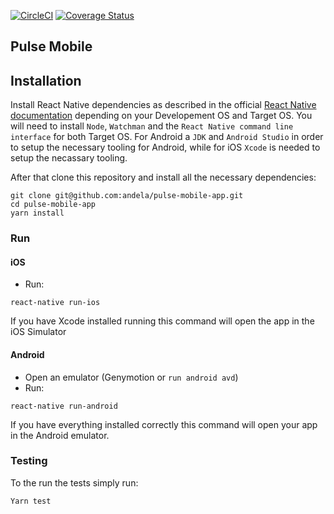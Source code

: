 [![CircleCI](https://circleci.com/gh/andela/pulse-mobile-app/tree/develop.svg?style=svg)](https://circleci.com/gh/andela/pulse-mobile-app/tree/develop)
[![Coverage Status](https://coveralls.io/repos/github/andela/pulse-mobile-app/badge.svg?branch=ch-circle-ci-setup-156371632)](https://coveralls.io/github/andela/pulse-mobile-app?branch=ch-circle-ci-setup-156371632)

## Pulse Mobile


## Installation

Install React Native dependencies as described in the official [React Native documentation](http://facebook.github.io/react-native/docs/getting-started.html#installing-dependencies) depending on your Developement OS and Target OS. You will need to install `Node`, `Watchman` and the `React Native command line interface` for both Target OS. For Android a `JDK` and `Android Studio` in order to setup the necessary tooling for Android, while for iOS `Xcode` is needed to setup the necassary tooling.

After that clone this repository and install all the necessary dependencies:

```
git clone git@github.com:andela/pulse-mobile-app.git
cd pulse-mobile-app
yarn install
```

### Run
#### iOS
- Run:
```
react-native run-ios
```
If you have Xcode installed running this command will open the app in the iOS Simulator 

####  Android 
- Open an emulator (Genymotion or `run android avd`)
- Run:
```
react-native run-android
```
If you have everything installed correctly this command will open your app in the Android emulator.


### Testing
To the run the tests simply run:
```
Yarn test
```
